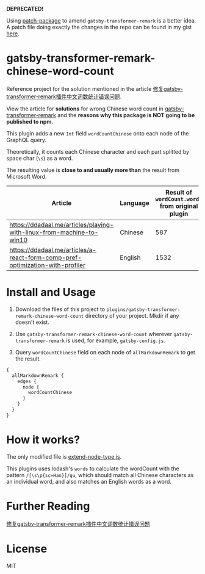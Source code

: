 **DEPRECATED!**

Using [patch-package](https://github.com/ds300/patch-package/) to amend `gatsby-transformer-remark` is a better idea. A patch file doing exactly the changes in the repo can be found in my gist [here](https://gist.github.com/ddadaal/5cb39a1b4ec0b3ede7208347cb36e75e).

# gatsby-transformer-remark-chinese-word-count


Reference project for the solution mentioned in the article [修复gatsby-transformer-remark插件中文词数统计错误问题](https://ddadaal.me/articles/fix-gatsby-transformer-remark-chinese-word-count). 

View the article for **solutions** for wrong Chinese word count in [gatsby-transformer-remark](https://github.com/gatsbyjs/gatsby/tree/master/packages/gatsby-transformer-remark) and the **reasons why this package is NOT going to be published to npm**.

This plugin adds a new `Int` field `wordCountChinese` onto each node of the GraphQL query.

Theoretically, it counts each Chinese character and each part splitted by space char (`\s`) as a word. 

The resulting value is **close to and usually more than** the result from Microsoft Word.

| Article | Language | Result of `wordCount.words` from original plugin | Result from this plugin | Result from Microsoft Word |
| -- | -- | -- | -- | -- |
| https://ddadaal.me/articles/playing-with-linux-from-machine-to-win10 | Chinese | 587 | 5232 | 5211 |
| https://ddadaal.me/articles/a-react-form-comp-pref-optimization-with-profiler | English | 1532 | 1939 | 1653 |


# Install and Usage

1. Download the files of this project to `plugins/gatsby-transformer-remark-chinese-word-count` directory of your project. Mkdir if any doesn't exist.

2. Use `gatsby-transformer-remark-chinese-word-count` wherever `gatsby-transformer-remark` is used, for example, `gatsby-config.js`.

3. Query `wordCountChinese` field on each node of `allMarkdownRemark` to get the result.

```graphql
{
  allMarkdownRemark {
    edges {
      node {
        wordCountChinese
      }
    }
  }
}
```

# How it works?

The only modified file is [extend-node-type.js](extend-node-type.js).

This plugins uses lodash's `words` to calculate the wordCount with the pattern `/[\s\p{sc=Han}]/gu`, which should match all Chinese characters as an individual word, and also matches an English words as a word.

# Further Reading

[修复gatsby-transformer-remark插件中文词数统计错误问题](https://ddadaal.me/articles/fix-gatsby-transformer-remark-chinese-word-count)


# License

MIT